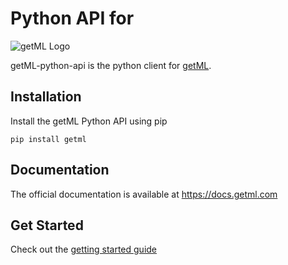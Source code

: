 # Python API for

![getML Logo](https://static.get.ml/logo/logo-main.png)

getML-python-api is the python client for [getML](https://getml.com).


## Installation

Install the getML Python API using pip

```
pip install getml
```

## Documentation

The official documentation is available at https://docs.getml.com

## Get Started

Check out the [getting started guide](https://docs.getml.com/latest/home/getting_started/getting_started.html)
